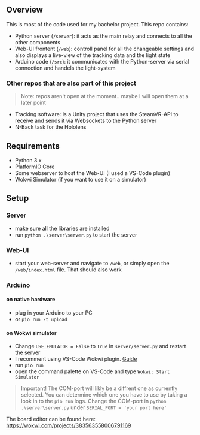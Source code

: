 ## Overview
This is most of the code used for my bachelor project.
This repo contains:
- Python server (`/server`): it acts as the main relay and connects to all the other components
- Web-UI frontent (`/web`): controll panel for all the changeable settings and also displays a live-view of the tracking data and the light state
- Arduino code (`/src`): it communicates with the Python-server via serial connection and handels the light-system

### Other repos that are also part of this project
> Note: repos aren't open at the moment.. maybe I will open them at a later point
- Tracking software: Is a Unity project that uses the SteamVR-API to receive and sends it via Websockets to the Python server
- N-Back task for the Hololens

## Requirements
- Python 3.x
- PlatformIO Core
- Some webserver to host the Web-UI (I used a VS-Code plugin)
- Wokwi Simulator (if you want to use it on a simulator)

## Setup
### Server
- make sure all the libraries are installed
- run `python .\server\server.py` to start the server
### Web-UI
- start your web-server and navigate to `/web`, or simply open the `/web/index.html` file. That should also work
### Arduino
#### on native hardware
- plug in your Arduino to your PC
- or `pio run -t upload`
#### on Wokwi simulator
- Change `USE_EMULATOR = False` to `True` in `server/server.py` and restart the server
- I recomment using VS-Code Wokwi plugin. [Guide](https://docs.wokwi.com/vscode/getting-started)
- run `pio run`
- open the command palette on VS-Code and type `Wokwi: Start Simulator`

> Important! The COM-port will likly be a diffrent one as currently selected. You can determine which one you have to use by taking a look in to the `pio run` logs. Change the COM-port in `python .\server\server.py` under `SERIAL_PORT = 'your port here'`


The board editor can be found here: https://wokwi.com/projects/383563558006791169